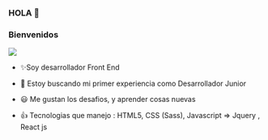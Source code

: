 ### HOLA 👋
###  Bienvenidos 

![](https://media.giphy.com/media/LPgFwCQg4HQBvPihcn/giphy.gif)

- ✨Soy desarrollador Front End

- 🔭 Estoy buscando mi primer experiencia como Desarrollador Junior

- :smiley: Me gustan los desafios, y aprender cosas nuevas 

- :+1: Tecnologias que manejo : HTML5, CSS (Sass), Javascript => Jquery  , React js

